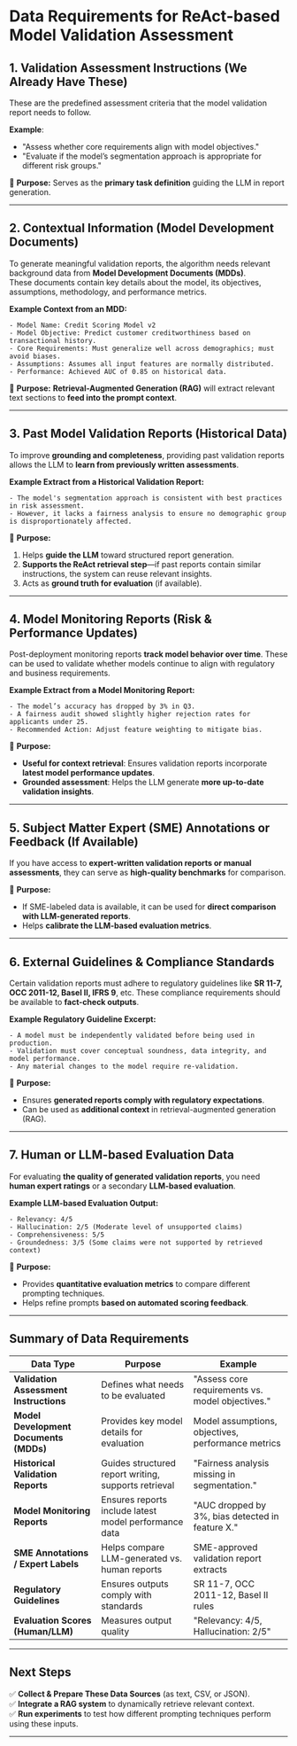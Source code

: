 # Data Requirements for ReAct-based Model Validation Assessment

## 1. Validation Assessment Instructions (We Already Have These)
These are the predefined assessment criteria that the model validation report needs to follow.

**Example**:  
- "Assess whether core requirements align with model objectives."
- "Evaluate if the model’s segmentation approach is appropriate for different risk groups."

📌 **Purpose:** Serves as the **primary task definition** guiding the LLM in report generation.

---

## 2. Contextual Information (Model Development Documents)
To generate meaningful validation reports, the algorithm needs relevant background data from **Model Development Documents (MDDs)**.  
These documents contain key details about the model, its objectives, assumptions, methodology, and performance metrics.

**Example Context from an MDD:**
```
- Model Name: Credit Scoring Model v2
- Model Objective: Predict customer creditworthiness based on transactional history.
- Core Requirements: Must generalize well across demographics; must avoid biases.
- Assumptions: Assumes all input features are normally distributed.
- Performance: Achieved AUC of 0.85 on historical data.
```

📌 **Purpose:** **Retrieval-Augmented Generation (RAG)** will extract relevant text sections to **feed into the prompt context**.

---

## 3. Past Model Validation Reports (Historical Data)
To improve **grounding and completeness**, providing past validation reports allows the LLM to **learn from previously written assessments**.

**Example Extract from a Historical Validation Report:**
```
- The model's segmentation approach is consistent with best practices in risk assessment.
- However, it lacks a fairness analysis to ensure no demographic group is disproportionately affected.
```

📌 **Purpose:**  
1. Helps **guide the LLM** toward structured report generation.  
2. **Supports the ReAct retrieval step**—if past reports contain similar instructions, the system can reuse relevant insights.  
3. Acts as **ground truth for evaluation** (if available).

---

## 4. Model Monitoring Reports (Risk & Performance Updates)
Post-deployment monitoring reports **track model behavior over time**. These can be used to validate whether models continue to align with regulatory and business requirements.

**Example Extract from a Model Monitoring Report:**
```
- The model’s accuracy has dropped by 3% in Q3.
- A fairness audit showed slightly higher rejection rates for applicants under 25.
- Recommended Action: Adjust feature weighting to mitigate bias.
```

📌 **Purpose:**  
- **Useful for context retrieval**: Ensures validation reports incorporate **latest model performance updates**.
- **Grounded assessment**: Helps the LLM generate **more up-to-date validation insights**.

---

## 5. Subject Matter Expert (SME) Annotations or Feedback (If Available)
If you have access to **expert-written validation reports or manual assessments**, they can serve as **high-quality benchmarks** for comparison.

📌 **Purpose:**  
- If SME-labeled data is available, it can be used for **direct comparison with LLM-generated reports**.
- Helps **calibrate the LLM-based evaluation metrics**.

---

## 6. External Guidelines & Compliance Standards
Certain validation reports must adhere to regulatory guidelines like **SR 11-7, OCC 2011-12, Basel II, IFRS 9**, etc. These compliance requirements should be available to **fact-check outputs**.

**Example Regulatory Guideline Excerpt:**
```
- A model must be independently validated before being used in production.
- Validation must cover conceptual soundness, data integrity, and model performance.
- Any material changes to the model require re-validation.
```

📌 **Purpose:**  
- Ensures **generated reports comply with regulatory expectations**.
- Can be used as **additional context** in retrieval-augmented generation (RAG).

---

## 7. Human or LLM-based Evaluation Data
For evaluating **the quality of generated validation reports**, you need **human expert ratings** or a secondary **LLM-based evaluation**.

**Example LLM-based Evaluation Output:**
```
- Relevancy: 4/5
- Hallucination: 2/5 (Moderate level of unsupported claims)
- Comprehensiveness: 5/5
- Groundedness: 3/5 (Some claims were not supported by retrieved context)
```

📌 **Purpose:**  
- Provides **quantitative evaluation metrics** to compare different prompting techniques.
- Helps refine prompts **based on automated scoring feedback**.

---

## Summary of Data Requirements

| **Data Type**                        | **Purpose**                                              | **Example** |
|--------------------------------------|---------------------------------------------------------|-------------|
| **Validation Assessment Instructions** | Defines what needs to be evaluated                     | "Assess core requirements vs. model objectives." |
| **Model Development Documents (MDDs)** | Provides key model details for evaluation              | Model assumptions, objectives, performance metrics |
| **Historical Validation Reports**    | Guides structured report writing, supports retrieval   | "Fairness analysis missing in segmentation." |
| **Model Monitoring Reports**         | Ensures reports include latest model performance data  | "AUC dropped by 3%, bias detected in feature X." |
| **SME Annotations / Expert Labels**  | Helps compare LLM-generated vs. human reports         | SME-approved validation report extracts |
| **Regulatory Guidelines**            | Ensures outputs comply with standards                 | SR 11-7, OCC 2011-12, Basel II rules |
| **Evaluation Scores (Human/LLM)**    | Measures output quality                                | "Relevancy: 4/5, Hallucination: 2/5" |

---

## Next Steps
✅ **Collect & Prepare These Data Sources** (as text, CSV, or JSON).  
✅ **Integrate a RAG system** to dynamically retrieve relevant context.  
✅ **Run experiments** to test how different prompting techniques perform using these inputs.  

---
